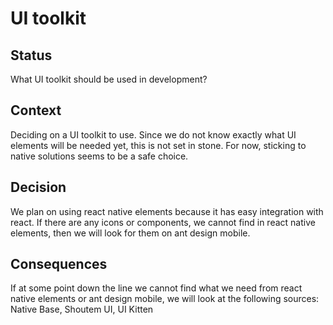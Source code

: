 
# UI toolkit

## Status
What UI toolkit should be used in development?

## Context
Deciding on a UI toolkit to use. Since we do not know exactly what UI elements will be needed yet, this is not set in stone. For now, sticking to native solutions seems to be a safe choice. 

## Decision
We plan on using react native elements because it has easy integration with react. If there are any icons or components, we cannot find in react native elements, then we will look for them on ant design mobile. 


## Consequences
If at some point down the line we cannot find what we need from react native elements or ant design mobile, we will look at the following sources: Native Base, Shoutem UI, UI Kitten